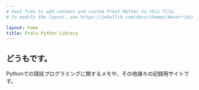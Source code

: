 ```yaml
---
# Feel free to add content and custom Front Matter to this file.
# To modify the layout, see https://jekyllrb.com/docs/themes/#overriding-theme-defaults

layout: home
title: Prala Python Library
---
```


## どうもです。

Pythonでの競技プログラミングに関するメモや、その他諸々の記録用サイトです。
